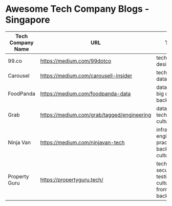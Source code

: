 # Awesome Tech Company Blogs - Singapore

| Tech Company Name | URL | Topics | Github Orgs |
|-------------------|-----|--------|-------------|
| 99.co | https://medium.com/99dotco | tech, data, design | - |
| Carousel | https://medium.com/carousell-insider | tech, product, data, culture | - |
| FoodPanda | https://medium.com/foodpanda-data | data science, big data, backend | - |
| Grab | https://medium.com/grab/tagged/engineering | data, product, tech, design, culture | - |
| Ninja Van | https://medium.com/ninjavan-tech | infrastructure, engineering practice, backend, culture | - |
| Property Guru | https://propertyguru.tech/ | tech, security, testing, culture, frontend, backend | - |